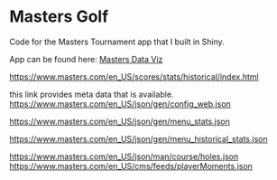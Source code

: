 # Masters Golf
Code for the Masters Tournament app that I built in Shiny.

App can be found here: [Masters Data Viz](https://cjteeter.shinyapps.io/MastersGolf/)

https://www.masters.com/en_US/scores/stats/historical/index.html

this link provides meta data that is available.
https://www.masters.com/en_US/json/gen/config_web.json

https://www.masters.com/en_US/json/gen/menu_stats.json

https://www.masters.com/en_US/json/gen/menu_historical_stats.json


https://www.masters.com/en_US/json/man/course/holes.json
https://www.masters.com/en_US/cms/feeds/playerMoments.json
